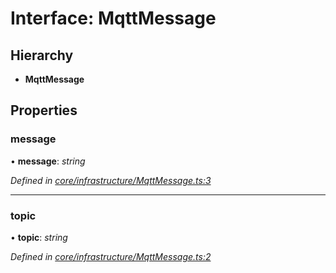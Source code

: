 # Interface: MqttMessage

## Hierarchy

* **MqttMessage**

## Properties

###  message

• **message**: *string*

*Defined in [core/infrastructure/MqttMessage.ts:3](https://github.com/AlejandroHerr/homieiot.ts/blob/188cbb7/src/core/infrastructure/MqttMessage.ts#L3)*

___

###  topic

• **topic**: *string*

*Defined in [core/infrastructure/MqttMessage.ts:2](https://github.com/AlejandroHerr/homieiot.ts/blob/188cbb7/src/core/infrastructure/MqttMessage.ts#L2)*
